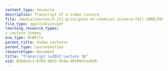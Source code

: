 ```yaml
---
content_type: resource
description: Transcript of a video lecture.
file: /media/courses/5-111-principles-of-chemical-science-fall-2008/836de3c16f854825954ab8f09d1ae836_5-111F08-L36.pdf
file_type: application/pdf
learning_resource_types:
- Lecture Videos
ocw_type: OCWFile
parent_title: Video Lectures
parent_type: CourseSection
resourcetype: Document
title: "Transcript \u2013 Lecture 36"
uid: 836de3c1-6f85-4825-954a-b8f09d1ae836
---
```

